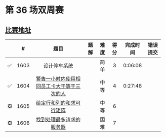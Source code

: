 # 第 36 场双周赛

## [比赛地址](https://leetcode-cn.com/contest/biweekly-contest-36/)

|  | # | 题目 | 题解 | 难度 | 得分 | 完成时间 | 错误提交 |
| :--: | -- | :--: | -- | :--: | :--: | :--: | :--: |
| ✅ | 1603 | [设计停车系统](https://github.com/Mathstarry/Leetcode/tree/master/problems/1603_ParkingSystem) | | 简单 | 3 | 0:06:08 | |
| ✅ | 1604 | [警告一小时内使用相同员工卡大于等于三次的人](https://github.com/Mathstarry/Leetcode/tree/master/problems/1604_alertNames) | | 中等 | 4 | 0:27:48 | |
| ❎ | 1605 | [给定行和列的和求可行矩阵](https://github.com/Mathstarry/Leetcode/tree/master/problems/1605_restoreMatrix) | | 中等 | 6 | | |
| ❎ | 1606 | [找到处理最多请求的服务器](https://leetcode-cn.com/problems/find-servers-that-handled-most-number-of-requests/) | | 困难 | 7 | | |

